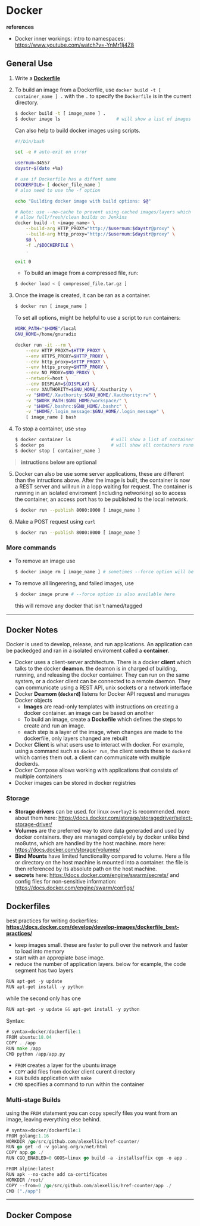 
# Docker

**references**
- Docker inner workings: intro to namespaces: <https://www.youtube.com/watch?v=-YnMr1lj4Z8>

## General Use
1. Write a **[Dockerfile](#dockerfiles)**

2. To build an image from a Dockerfile, use `docker build -t [ container_name ] .` with the `.` to specify the `Dockerfile` is in the current directory.
    ```sh
    $ docker build -t [ image_name ] .
    $ docker image ls                     # will show a list of images
    ```
    Can also help to build docker images using scripts.
    ```sh
    #!/bin/bash

    set -e # auto-exit on error

    usernum=34557
    daystr=$(date +%a)

    # use if Dockerfile has a diffent name
    DOCKERFILE= [ docker_file_name ]
    # also need to use the -f option

    echo "Building docker image with build options: $@"

    # Note: use --no-cache to prevent using cached images/layers which will
    # allow full/fresh/clean builds on Jenkins
    docker build -t <image_name> \
        --build-arg HTTP_PROXY="http://$usernum:$daystr@proxy" \
        --build-arg http_proxy="http://$usernum:$daystr@proxy" \
        $@ \
        -f ./$DOCKERFILE \
        .

    exit 0
    ```
    - To build an image from a compressed file, run:
    ```sh
    $ docker load < [ compressed_file.tar.gz ]
    ```
3. Once the image is created, it can be ran as a container. 
    ```sh
    $ docker run [ image_name ]
    ```
    To set all options, might be helpful to use a script to run containers:
    ```sh
    WORK_PATH="$HOME"/local
    GNU_HOME=/home/gnuradio

    docker run -it --rm \
        --env HTTP_PROXY=$HTTP_PROXY \
        --env HTTPS_PROXY=$HTTP_PROXY \
        --env http_proxy=$HTTP_PROXY \
        --env https_proxy=$HTTP_PROXY \
        --env NO_PROXY=$NO_PROXY \
        --network=host \
        --env DISPLAY=${DISPLAY} \
        --env XAUTHORITY=$GNU_HOME/.Xauthority \
        -v "$HOME/.Xauthority:$GNU_HOME/.Xauthority:rw" \
        -v "$WORK_PATH:$GNU_HOME/workspace/" \
        -v "$HOME/.bashrc:$GNU_HOME/.bashrc" \
        -v "$HOME/.login_message:$GNU_HOME/.login_message" \
        [ image_name ] bash
    ```

4. To stop a container, use `stop`
    ```sh
    $ docker container ls               # will show a list of containers
    $ docker ps                         # will show all containers running
    $ docker stop [ container_name ]
    ```

> **intructions below are optional**

5. Docker can also be use some server applications, these are different than the intructions above.
    After the image is built, the container is now a REST server and will run in a lopp waiting for request. The container is running in an isolated enviroment (including networking) so to access the container, an access port has to be published to the local network.
    ```sh
    $ docker run --publish 8000:8000 [ image_name ]
    ```

6. Make a POST request using `curl`
    ```sh
    $ docker run --publish 8000:8000 [ image_name ]
    ```


### More commands
- To remove an image use
    ```sh
    $ docker image rm [ image_name ] # sometimes --force option will be needed
    ```

- To remove all lingerering, and failed images, use
    ```sh
    $ docker image prune # --force option is also available here
    ```
    this will remove any docker that isn't named/tagged

---

## Docker Notes
Docker is used to develop, release, and run applications. An application can be packedged and ran in a isolated enviroment called a **container**.

- Docker uses a client-server architecture. There is a docker **client** which talks to the docker **deamon**. the deamon is in charged of building, running, and releasing the docker container. They can run on the same system, or a docker client can be connected to a remote daemon. They can communicate using a REST API, unix sockets or a network interface
- Docker **Deamom (`dockerd`)** listens for Docker API request and manages Docker objects
    - **Images** are read-only templates with instructions on creating a docker container. an image can be based on another
    - To build an image, create a **Dockefile** which defines the steps to create and run an image.
    - each step is a layer of the image, when changes are made to the dockerfile, only layers changed are rebuilt
- Docker **Client** is what users use to interact with docker. For example, using a command such as `docker run`, the client sends these to `dockerd` which carries them out. a client can communicate with multiple dockerds.
- Docker Compose allows working with applications that consists of multiple containers
- Docker images can be stored in docker registries


### Storage
- **Storage drivers** can be used. for linux `overlay2` is recommended. more about them here: <https://docs.docker.com/storage/storagedriver/select-storage-driver/>
- **Volumes** are the preferred way to store data generaded and used by docker containers. they are managed completely by docker unlike bind mo8utns, which are handled by the host machine. more here: <https://docs.docker.com/storage/volumes/>
- **Bind Mounts** have limited functionality compared to volume. Here a file or directory on the host machine is mounted into a container. the file is then referenced by its absolute path on the host machine. 
- **secrets** here: <https://docs.docker.com/engine/swarm/secrets/> and config files for non-sensitive information: <https://docs.docker.com/engine/swarm/configs/>


## Dockerfiles
best practices for writing dockerfiles: **<https://docs.docker.com/develop/develop-images/dockerfile_best-practices/>**

- keep images small. these are faster to pull over the network and faster to load into memory
- start with an appropiate base image.
- reduce the number of application layers. below for example, the code segment has two layers
```go
RUN apt-get -y update
RUN apt-get install -y python
```
while the second only has one
```go
RUN apt-get -y update && apt-get install -y python
```

Syntax:
```go
# syntax=docker/dockerfile:1
FROM ubuntu:18.04
COPY . /app
RUN make /app
CMD python /app/app.py
```

- `FROM` creates a layer for the ubuntu image
- `COPY` add files from docker client curent directory
- `RUN` builds application with `make`
- `CMD` specifiies a command to run within the container

### Multi-stage Builds
using the `FROM` statement you can copy specify files you want from an image, leaving everything else behind.
```go
# syntax=docker/dockerfile:1
FROM golang:1.16                                                        # image
WORKDIR /go/src/github.com/alexellis/href-counter/                      # working directory
RUN go get -d -v golang.org/x/net/html                                  # run program
COPY app.go ./                                                          # copies program from previous stage
RUN CGO_ENABLED=0 GOOS=linux go build -a -installsuffix cgo -o app .

FROM alpine:latest
RUN apk --no-cache add ca-certificates
WORKDIR /root/
COPY --from=0 /go/src/github.com/alexellis/href-counter/app ./
CMD ["./app"]  
```

---

## Docker Compose
